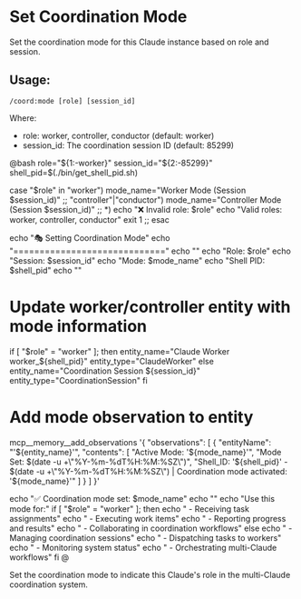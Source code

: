 # Set Coordination Mode

Set the coordination mode for this Claude instance based on role and session.

## Usage:
```
/coord:mode [role] [session_id]
```

Where:
- role: worker, controller, conductor (default: worker)
- session_id: The coordination session ID (default: 85299)

@bash
role="${1:-worker}"
session_id="${2:-85299}"
shell_pid=$(./bin/get_shell_pid.sh)

case "$role" in
  "worker")
    mode_name="Worker Mode (Session $session_id)"
    ;;
  "controller"|"conductor")
    mode_name="Controller Mode (Session $session_id)"
    ;;
  *)
    echo "❌ Invalid role: $role"
    echo "Valid roles: worker, controller, conductor"
    exit 1
    ;;
esac

echo "🎭 Setting Coordination Mode"
echo "============================="
echo ""
echo "Role: $role"
echo "Session: $session_id"
echo "Mode: $mode_name"
echo "Shell PID: $shell_pid"
echo ""

# Update worker/controller entity with mode information
if [ "$role" = "worker" ]; then
  entity_name="Claude Worker worker_${shell_pid}"
  entity_type="ClaudeWorker"
else
  entity_name="Coordination Session ${session_id}"
  entity_type="CoordinationSession"
fi

# Add mode observation to entity
mcp__memory__add_observations '{
  "observations": [
    {
      "entityName": "'${entity_name}'",
      "contents": [
        "Active Mode: '${mode_name}'",
        "Mode Set: $(date -u +\"%Y-%m-%dT%H:%M:%SZ\")",
        "Shell_ID: '${shell_pid}' - $(date -u +\"%Y-%m-%dT%H:%M:%SZ\") | Coordination mode activated: '${mode_name}'"
      ]
    }
  ]
}'

echo "✅ Coordination mode set: $mode_name"
echo ""
echo "Use this mode for:"
if [ "$role" = "worker" ]; then
  echo "  - Receiving task assignments"
  echo "  - Executing work items"
  echo "  - Reporting progress and results"
  echo "  - Collaborating in coordination workflows"
else
  echo "  - Managing coordination sessions"
  echo "  - Dispatching tasks to workers"
  echo "  - Monitoring system status"
  echo "  - Orchestrating multi-Claude workflows"
fi
@

Set the coordination mode to indicate this Claude's role in the multi-Claude coordination system.